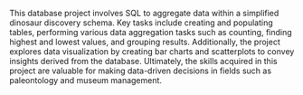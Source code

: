 This database project involves SQL to aggregate data within a simplified dinosaur discovery schema. Key tasks include creating and populating tables, performing various
data aggregation tasks such as counting, finding highest and lowest values, and grouping results. Additionally, the project explores data visualization by creating bar 
charts and scatterplots to convey insights derived from the database. Ultimately, the skills acquired in this project are valuable for making data-driven decisions in 
fields such as paleontology and museum management.
